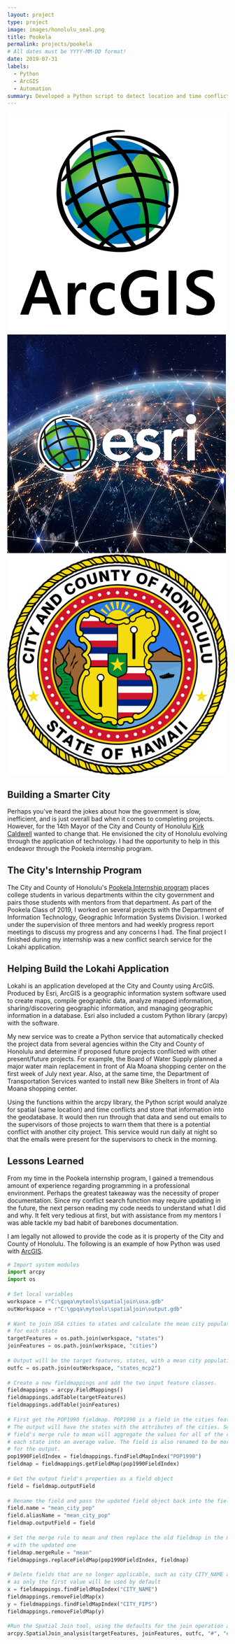```yaml
---
layout: project
type: project
image: images/honolulu_seal.png
title: Pookela
permalink: projects/pookela
# All dates must be YYYY-MM-DD format!
date: 2019-07-31
labels:
  - Python
  - ArcGIS
  - Automation
summary: Developed a Python script to detect location and time conflicts of city projects/events and automatically email project organizers.
---
```


<div class="ui small rounded images">
  <img class="ui image" src="../images/ArcGIS_logo.png">
  <img class="ui image" src="../images/esri.jpg">
  <img class="ui image" src="../images/honolulu_seal.png">
</div>

## Building a Smarter City

Perhaps you've heard the jokes about how the government is slow, inefficient, and is just overall bad when it comes to completing projects. However, for the 14th Mayor of the City and County of Honolulu [Kirk Caldwell](https://www.kirkcaldwell.org/) wanted to change that. He envisioned the city of Honolulu evolving through the application of technology. I had the opportunity to help in this endeavor through the Pookela internship program.

## The City's Internship Program

The City and County of Honolulu's [Pookela Internship program](https://www.honolulu.gov/hr/pookela.html) places college students in various departments within the city government and pairs those students with mentors from that department. As part of the Pookela Class of 2019, I worked on several projects with the Department of Information Technology, Geographic Information Systems Division. I worked under the supervision of three mentors and had weekly progress report meetings to discuss my progress and any concerns I had. The final project I finished during my internship was a new conflict search service for the Lokahi application.

## Helping Build the Lokahi Application

Lokahi is an application developed at the City and County using ArcGIS. Produced by Esri, ArcGIS is a geographic information system software used to create maps, compile geographic data, analyze mapped information, sharing/discovering geographic information, and managing geographic information in a database. Esri also included a custom Python library (arcpy) with the software.

My new service was to create a Python service that automatically checked the project data from several agencies within the City and County of Honolulu and determine if proposed future projects conflicted with other present/future projects. For example, the Board of Water Supply planned a major water main replacement in front of Ala Moana shopping center on the first week of July next year. Also, at the same time, the Department of Transportation Services wanted to install new Bike Shelters in front of Ala Moana shopping center.

Using the functions within the arcpy library, the Python script would analyze for spatial (same location) and time conflicts and store that information into the geodatabase. It would then run through that data and send out emails to the supervisors of those projects to warn them that there is a potential conflict with another city project. This service would run daily at night so that the emails were present for the supervisors to check in the morning.

## Lessons Learned

From my time in the Pookela internship program, I gained a tremendous amount of experience regarding programming in a professional environment. Perhaps the greatest takeaway was the necessity of proper documentation. Since my conflict search function may require updating in the future, the next person reading my code needs to understand what I did and why. It felt very tedious at first, but with assistance from my mentors I was able tackle my bad habit of barebones documentation.

I am legally not allowed to provide the code as it is property of the City and County of Honolulu. The following is an example of how Python was used with [ArcGIS](https://pro.arcgis.com/en/pro-app/tool-reference/analysis/spatial-join.htm).

```python
# Import system modules
import arcpy
import os

# Set local variables
workspace = r"C:\gpqa\mytools\spatialjoin\usa.gdb"
outWorkspace = r"C:\gpqa\mytools\spatialjoin\output.gdb"

# Want to join USA cities to states and calculate the mean city population
# for each state
targetFeatures = os.path.join(workspace, "states")
joinFeatures = os.path.join(workspace, "cities")

# Output will be the target features, states, with a mean city population field (mcp)
outfc = os.path.join(outWorkspace, "states_mcp2")

# Create a new fieldmappings and add the two input feature classes.
fieldmappings = arcpy.FieldMappings()
fieldmappings.addTable(targetFeatures)
fieldmappings.addTable(joinFeatures)

# First get the POP1990 fieldmap. POP1990 is a field in the cities feature class.
# The output will have the states with the attributes of the cities. Setting the
# field's merge rule to mean will aggregate the values for all of the cities for
# each state into an average value. The field is also renamed to be more appropriate
# for the output.
pop1990FieldIndex = fieldmappings.findFieldMapIndex("POP1990")
fieldmap = fieldmappings.getFieldMap(pop1990FieldIndex)

# Get the output field's properties as a field object
field = fieldmap.outputField

# Rename the field and pass the updated field object back into the field map
field.name = "mean_city_pop"
field.aliasName = "mean_city_pop"
fieldmap.outputField = field

# Set the merge rule to mean and then replace the old fieldmap in the mappings object
# with the updated one
fieldmap.mergeRule = "mean"
fieldmappings.replaceFieldMap(pop1990FieldIndex, fieldmap)

# Delete fields that are no longer applicable, such as city CITY_NAME and CITY_FIPS
# as only the first value will be used by default
x = fieldmappings.findFieldMapIndex("CITY_NAME")
fieldmappings.removeFieldMap(x)
y = fieldmappings.findFieldMapIndex("CITY_FIPS")
fieldmappings.removeFieldMap(y)

#Run the Spatial Join tool, using the defaults for the join operation and join type
arcpy.SpatialJoin_analysis(targetFeatures, joinFeatures, outfc, "#", "#", fieldmappings)
```
